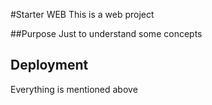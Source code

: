 #Starter WEB 
This is a web project

##Purpose
Just to understand some concepts 

## Deployment
Everything is mentioned above

